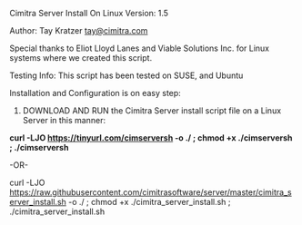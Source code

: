 Cimitra Server Install On Linux Version: 1.5

Author: Tay Kratzer tay@cimitra.com

Special thanks to Eliot Lloyd Lanes and Viable Solutions Inc. for Linux systems where we created this script. ​

Testing Info: This script has been tested on SUSE, and Ubuntu

Installation and Configuration is on easy step:

1. DOWNLOAD AND RUN the Cimitra Server install script file on a Linux Server in this manner:

**curl -LJO https://tinyurl.com/cimserversh -o ./ ; chmod +x ./cimserversh ; ./cimserversh**

-OR-

curl -LJO https://raw.githubusercontent.com/cimitrasoftware/server/master/cimitra_server_install.sh -o ./ ; chmod +x ./cimitra_server_install.sh ; ./cimitra_server_install.sh





